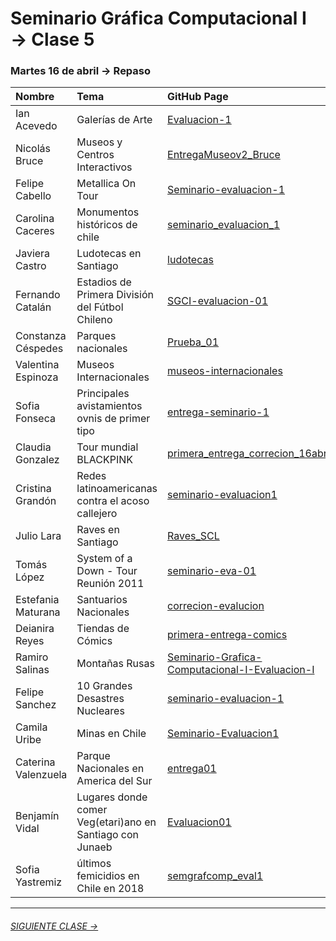 # Seminario Gráfica Computacional I → Clase 5

### Martes 16 de abril → Repaso

| Nombre    | Tema   | GitHub Page        |
|:----------|:-------|:-------------------|
| Ian Acevedo | Galerías de Arte | [Evaluacion-1](https://ianbrann.github.io/Evaluacion-1/) |
| Nicolás Bruce | Museos y Centros Interactivos | [EntregaMuseov2_Bruce](https://nbrucevidal.github.io/EntregaMuseov2_Bruce/) | 
| Felipe Cabello | Metallica On Tour | [Seminario-evaluacion-1](https://childbood.github.io/Seminario-evaluacion-1/) |  
| Carolina Caceres | Monumentos históricos de chile | [seminario_evaluacion_1](https://carolinwis.github.io/seminario_evaluacion_1/) |  
| Javiera Castro | Ludotecas en Santiago | [ludotecas](https://jaeezzang.github.io/ludotecas/) | 
| Fernando Catalán | Estadios de Primera División del Fútbol Chileno | [SGCI-evaluacion-01](https://bachiloglu.github.io/SGCI-evaluacion-01/) |
| Constanza Céspedes | Parques nacionales | [Prueba_01](https://cnstnzv.github.io/Prueba_01/) |  
| Valentina Espinoza | Museos Internacionales | [museos-internacionales](https://vale-espinoza.github.io/museos-internacionales/) | 
| Sofia Fonseca | Principales avistamientos ovnis de primer tipo | [entrega-seminario-1](https://sofiafonseca.github.io/entrega-seminario-1/) | 
| Claudia Gonzalez | Tour mundial BLACKPINK | [primera_entrega_correcion_16abril](https://medvsa.github.io/primera_entrega_correcion_16abril/) |  
| Cristina Grandón | Redes latinoamericanas contra el acoso callejero | [seminario-evaluacion1](https://grandoncristina.github.io/seminario-evaluacion1/) | 
| Julio Lara | Raves en Santiago | [Raves_SCL](https://lyytoral.github.io/Raves_SCL/) | 
| Tomás López | System of a Down - Tour Reunión 2011 | [seminario-eva-01](https://disfrozen.github.io/seminario-eva-01/) |
| Estefania Maturana | Santuarios Nacionales | [correcion-evalucion](https://escamare.github.io/correcion-evalucion/) |  
| Deianira Reyes | Tiendas de Cómics | [primera-entrega-comics](https://deianira-reyes.github.io/primera-entrega-comics/) | 
| Ramiro Salinas | Montañas Rusas | [Seminario-Grafica-Computacional-I-Evaluacion-I](https://ramasalinas.github.io/Seminario-Grafica-Computacional-I-Evaluacion-I/) | 
| Felipe Sanchez | 10 Grandes Desastres Nucleares | [seminario-evaluacion-1](https://deltaover.github.io/seminario-evaluacion-1/) | 
| Camila Uribe | Minas en Chile | [Seminario-Evaluacion1](https://camiuribez.github.io/Seminario-Evaluacion1/) | 
| Caterina Valenzuela | Parque Nacionales en America del Sur | [entrega01](https://catelate.github.io/entrega01/) |  
| Benjamín Vidal | Lugares donde comer Veg(etari)ano en Santiago con Junaeb | [Evaluacion01](https://ilusionista2000.github.io/Evaluacion01/) |  
| Sofia Yastremiz | últimos femicidios en Chile en 2018 | [semgrafcomp_eval1](https://syastre.github.io/semgrafcomp_eval1/) |  

- - - - - - - 

###### [SIGUIENTE CLASE →](https://github.com/profesorfaco/DGP502-2019/tree/gh-pages/clase-06)
